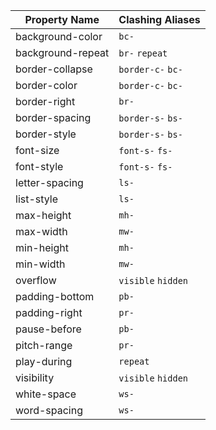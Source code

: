 | Property Name | Clashing Aliases |
| --- | --- |
| background-color | `bc-`  |
| background-repeat | `br-` `repeat`  |
| border-collapse | `border-c-` `bc-`  |
| border-color | `border-c-` `bc-`  |
| border-right | `br-`  |
| border-spacing | `border-s-` `bs-`  |
| border-style | `border-s-` `bs-`  |
| font-size | `font-s-` `fs-`  |
| font-style | `font-s-` `fs-`  |
| letter-spacing | `ls-`  |
| list-style | `ls-`  |
| max-height | `mh-`  |
| max-width | `mw-`  |
| min-height | `mh-`  |
| min-width | `mw-`  |
| overflow | `visible` `hidden`  |
| padding-bottom | `pb-`  |
| padding-right | `pr-`  |
| pause-before | `pb-`  |
| pitch-range | `pr-`  |
| play-during | `repeat`  |
| visibility | `visible` `hidden`  |
| white-space | `ws-`  |
| word-spacing | `ws-`  |
